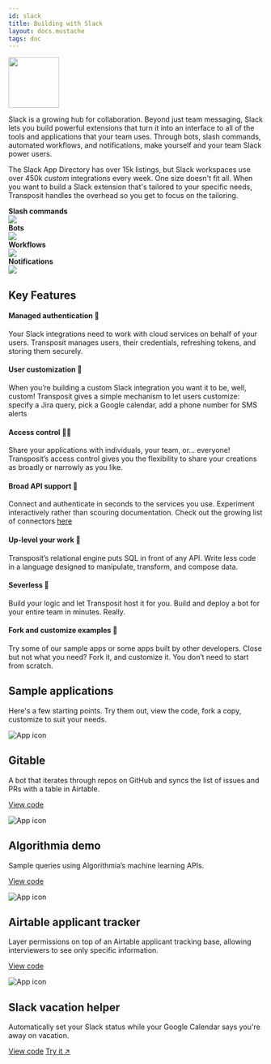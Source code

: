 ```yaml
---
id: slack
title: Building with Slack
layout: docs.mustache
tags: doc
---
```


<img src="/docs/assets/slack-logo.svg" class="fr pl2 pb2" width="100">

Slack is a growing hub for collaboration. Beyond just team messaging, Slack lets you build powerful extensions that turn it into an interface to all of the tools and applications that your team uses. Through bots, slash commands, automated workflows, and notifications, make yourself and your team Slack power users.

The Slack App Directory has over 15k listings, but Slack workspaces use over 450k _custom_ integrations every week. One size doesn't fit all. When you want to build a Slack extension that's tailored to your specific needs, Transposit handles the overhead so you get to focus on the tailoring.

<div class="center">
  <div class="cf">
    <div class="fl w-100 w-50-ns pa2">
      <div><strong>Slash commands</strong><br><img src="/docs/assets/slack-slashcommand.png"></div>
    </div>
    <div class="fl w-100 w-50-ns pa2">
      <div><strong>Bots</strong><br><img src="/docs/assets/slack-bot.png"></div>
    </div>
  </div>
</div>

<div class="center">
  <div class="cf">
    <div class="fl w-100 w-50-ns pa2">
      <div><strong>Workflows</strong><br><img src="/docs/assets/slack-workflow.png"></div>
    </div>
    <div class="fl w-100 w-50-ns pa2">
      <div><strong>Notifications</strong><br><img src="/docs/assets/slack-notification.png"></div>
    </div>
  </div>
</div>

## Key Features

#### Managed authentication 🔐
Your Slack integrations need to work with cloud services on behalf of your users. Transposit manages users, their credentials, refreshing tokens, and storing them securely.

#### User customization 🎨
When you’re building a custom Slack integration you want it to be, well, custom! Transposit gives a simple mechanism to let users customize: specify a Jira query, pick a Google calendar, add a phone number for SMS alerts

#### Access control 👮‍♀️
Share your applications with individuals, your team, or... everyone! Transposit’s access control gives you the flexibility to share your creations as broadly or narrowly as you like.

#### Broad API support 📱
Connect and authenticate in seconds to the services you use. Experiment interactively rather than scouring documentation. Check out the growing list of connectors [here](/docs/references/data-connectors/)

#### Up-level your work 🤔
Transposit’s relational engine puts SQL in front of any API. Write less code in a language designed to manipulate, transform, and compose data.

#### Severless 🚀
Build your logic and let Transposit host it for you. Build and deploy a bot for your entire team in minutes. Really.

#### Fork and customize examples 🌳
Try some of our sample apps or some apps built by other developers. Close but not what you need? Fork it, and customize it. You don’t need to start from scratch.

## Sample applications

Here's a few starting points. Try them out, view the code, fork a copy, customize to suit your needs.

  <div class="flex flex-wrap justify-center mv3">
    <div class="app-card app-card-small ma2 pa3 br2">
      <img src="https://d33wubrfki0l68.cloudfront.net/1b46fef3e0d7379a9f39c6dcd587eb96ba8d9538/c4325/img/app-icons/icon-app-gitable.svg" alt="App icon" class="app-graphic">
      <h2 class="f6 f5-ns">Gitable</h2>
      <p class="f6 lh-copy mt0">
        A bot that iterates through repos on GitHub and syncs the list of issues and PRs with a table in Airtable.
      </p>
      <p class="ma0">
        <a class="btn f6 br2 ba ph2 pv1 mb2 dib mr1" href="https://console.transposit.com/t/transposit-sample/gitable?readme=true">View code</a>
      </p>
    </div>
    <div class="app-card app-card-small ma2 pa3 br2">
      <img src="https://d33wubrfki0l68.cloudfront.net/f660f052626045559437510b9e4be0729f04408e/59717/img/app-icons/icon-app-algorithmia.svg" alt="App icon" class="app-graphic">
      <h2 class="f6 f5-ns">Algorithmia demo</h2>
      <p class="f6 lh-copy mt0">
        Sample queries using Algorithmia’s machine learning APIs.
      </p>
      <p class="ma0">
        <a class="btn f6 br2 ba ph2 pv1 mb2 dib mr1" href="https://console.transposit.com/t/transposit-sample/algorithmia_demo?readme=true">View code</a>
      </p>
    </div>
    <div class="app-card app-card-small ma2 pa3 br2">
      <img src="https://d33wubrfki0l68.cloudfront.net/9efc0faf368fc1ad0da469b065c0a6d91b9fe515/fcec0/img/app-icons/icon-app-rolodex.svg" alt="App icon" class="app-graphic">
      <h2 class="f6 f5-ns">Airtable applicant tracker</h2>
      <p class="f6 lh-copy mt0">
        Layer permissions on top of an Airtable applicant tracking base, allowing interviewers to see only specific information.
      </p>
      <p class="ma0">
        <a class="btn f6 br2 ba ph2 pv1 mb2 dib mr1" href="https://console.transposit.com/t/transposit-sample/applicant_tracker?readme=true">View code</a>
      </p>
    </div>
    <div class="app-card app-card-small ma2 pa3 br2">
      <img src="https://d33wubrfki0l68.cloudfront.net/0765d0bfe6ef8e048174f662f8b4e22e04b10e6c/b481b/img/app-icons/icon-app-calendar.svg" alt="App icon" class="app-graphic">
      <h2 class="f6 f5-ns">Slack vacation helper</h2>
      <p class="f6 lh-copy mt0">
        Automatically set your Slack status while your Google Calendar says you're away on vacation.
      </p>
      <p class="ma0">
        <a class="btn f6 br2 ba ph2 pv1 mb2 dib mr1" href="https://console.transposit.com/t/transposit-sample/cal_slack_status?readme=true">View code</a>
        <a class="btn f6 br2 ba ph2 pv1 mb2 dib" href="https://cal-slack-status-p7i9u.transposit.io/" target="_blank">Try it ↗</a>
      </p>
    </div>
  </div>
